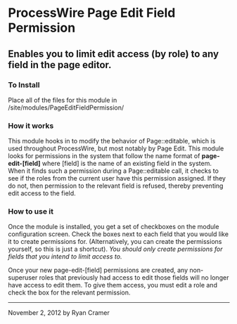 # ProcessWire Page Edit Field Permission

## Enables you to limit edit access (by role) to any field in the page editor.

### To Install

Place all of the files for this module in /site/modules/PageEditFieldPermission/

### How it works

This module hooks in to modify the behavior of Page::editable, which is used throughout
ProcessWire, but most notably by Page Edit. This module looks for permissions in the 
system that follow the name format of **page-edit-[field]** where [field] is the name of 
an existing field in the system. When it finds such a permission during a Page::editable
call, it checks to see if the roles from the current user have this permission assigned.
If they do not, then permission to the relevant field is refused, thereby preventing 
edit access to the field.

### How to use it

Once the module is installed, you get a set of checkboxes on the module configuration 
screen. Check the boxes next to each field that you would like it to create permissions
for. (Alternatively, you can create the permissions yourself, so this is just a shortcut).
*You should only create permissions for fields that you intend to limit access to.*

Once your new page-edit-[field] permissions are created, any non-superuser roles that 
previously had access to edit those fields will no longer have access to edit them. To 
give them access, you must edit a role and check the box for the relevant permission. 

------------

November 2, 2012 by Ryan Cramer

